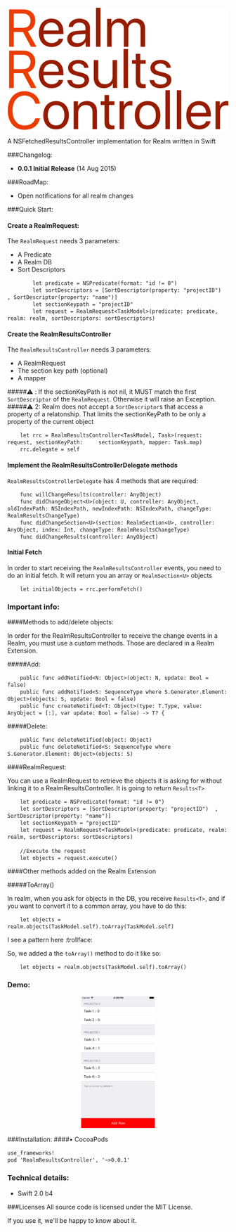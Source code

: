 ![](Images/RRCHigh.png)

A NSFetchedResultsController implementation for Realm written in Swift

###Changelog:

- __0.0.1 Initial Release__ (14 Aug 2015)

###RoadMap:

- Open notifications for all realm changes

###Quick Start:

#### Create a RealmRequest:

The `RealmRequest` needs 3 parameters:

- A Predicate
- A Realm DB
- Sort Descriptors


```
        let predicate = NSPredicate(format: "id != 0")
        let sortDescriptors = [SortDescriptor(property: "projectID")  , SortDescriptor(property: "name")]
        let sectionKeypath = "projectID"
        let request = RealmRequest<TaskModel>(predicate: predicate, realm: realm, sortDescriptors: sortDescriptors)

```

#### Create the RealmResultsController
The `RealmResultsController` needs 3 parameters:

- A RealmRequest
- The section key path (optional)
- A mapper

#####:warning: : If the sectionKeyPath is not nil, it MUST match the first `SortDescriptor` of the `RealmRequest`. Otherwise it will raise an Exception.
#####:warning: 2: Realm does not accept a `SortDescriptor`s that access a property of a relatonship. That limits the sectionKeyPath to be only a property of the current object


```
	let rrc = RealmResultsController<TaskModel, Task>(request: request, sectionKeyPath: 	sectionKeypath, mapper: Task.map)
	rrc.delegate = self

```

#### Implement the RealmResultsControllerDelegate methods

`RealmResultsControllerDelegate` has 4 methods that are required:

```
    func willChangeResults(controller: AnyObject)
    func didChangeObject<U>(object: U, controller: AnyObject, oldIndexPath: NSIndexPath, newIndexPath: NSIndexPath, changeType: RealmResultsChangeType)
    func didChangeSection<U>(section: RealmSection<U>, controller: AnyObject, index: Int, changeType: RealmResultsChangeType)
    func didChangeResults(controller: AnyObject)

```

#### Initial Fetch

In order to start receiving the `RealmResultsController` events, you need to do an initial fetch. It will return you an array or `RealmSection<U>` objects

```
	let initialObjects = rrc.performFetch()

```


### Important info:

####Methods to add/delete objects:

In order for the RealmResultsController to receive the change events in a Realm, you must use a custom methods. Those are declared in a Realm Extension.

#####Add:
```
    public func addNotified<N: Object>(object: N, update: Bool = false)
    public func addNotified<S: SequenceType where S.Generator.Element: Object>(objects: S, update: Bool = false)
    public func createNotified<T: Object>(type: T.Type, value: AnyObject = [:], var update: Bool = false) -> T? {
```
#####Delete:

```
    public func deleteNotified(object: Object)
    public func deleteNotified<S: SequenceType where S.Generator.Element: Object>(objects: S)

```

####RealmRequest:

You can use a RealmRequest to retrieve the objects it is asking for without linking it to a RealmResultsController. It is going to return `Results<T>`

```
    let predicate = NSPredicate(format: "id != 0")
    let sortDescriptors = [SortDescriptor(property: "projectID")  , SortDescriptor(property: "name")]
    let sectionKeypath = "projectID"
    let request = RealmRequest<TaskModel>(predicate: predicate, realm: realm, sortDescriptors: sortDescriptors)

	//Execute the request
	let objects = request.execute()
```

####Other methods added on the Realm Extension

#####ToArray()

In realm, when you ask for objects in the DB, you receive `Results<T>`, and if you want to convert it to a common array, you have to do this:

```
	let objects = realm.objects(TaskModel.self).toArray(TaskModel.self)

```

I see a pattern here :trollface:

So, we added a the `toArray()` method to do it like so:

```
	let objects = realm.objects(TaskModel.self).toArray()
```


### Demo:
<p align="center">
<img src="Images/RRCDemo.gif" height="300px"/>
</p>

###Installation:
####• CocoaPods

```
use_frameworks!
pod 'RealmResultsController', '~>0.0.1'
```

### Technical details:
- Swift 2.0 b4

###Licenses
All source code is licensed under the MIT License.

If you use it, we'll be happy to know about it.